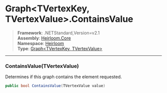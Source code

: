 # Graph\<TVertexKey, TVertexValue>.ContainsValue

> **Framework**: .NETStandard,Version=v2.1  
> **Assembly**: [Heirloom.Core][0]  
> **Namespace**: [Heirloom][0]  
> **Type**: [Graph\<TVertexKey, TVertexValue>][1]  

--------------------------------------------------------------------------------

### ContainsValue(TVertexValue)

Determines if this graph contains the element requested.

```cs
public bool ContainsValue(TVertexValue value)
```

[0]: ..\Heirloom.Core.md
[1]: Heirloom.Graph[TVertexKey,TVertexValue].md
